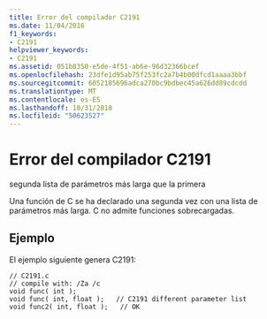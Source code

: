 ```yaml
---
title: Error del compilador C2191
ms.date: 11/04/2016
f1_keywords:
- C2191
helpviewer_keywords:
- C2191
ms.assetid: 051b8350-e5de-4f51-ab6e-96d32366bcef
ms.openlocfilehash: 23dfe1d95ab75f253fc2a7b4b00dfcd1aaaa3bbf
ms.sourcegitcommit: 6052185696adca270bc9bdbec45a626dd89cdcdd
ms.translationtype: MT
ms.contentlocale: es-ES
ms.lasthandoff: 10/31/2018
ms.locfileid: "50623527"
---
```

# <a name="compiler-error-c2191"></a>Error del compilador C2191

segunda lista de parámetros más larga que la primera

Una función de C se ha declarado una segunda vez con una lista de parámetros más larga. C no admite funciones sobrecargadas.

## <a name="example"></a>Ejemplo

El ejemplo siguiente genera C2191:

```
// C2191.c
// compile with: /Za /c
void func( int );
void func( int, float );   // C2191 different parameter list
void func2( int, float );   // OK
```